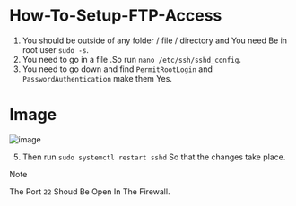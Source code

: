 # How-To-Setup-FTP-Access

1. You should be outside of any folder / file / directory and You need Be in root user ``sudo -s``. 
2. You need to go in a file .So run `nano /etc/ssh/sshd_config`.
3. You need to go down and find `PermitRootLogin` and `PasswordAuthentication` make them Yes.

# Image
![image](https://github.com/How2MCoffc/sftp-setup/assets/148950446/cf97d586-fb23-47c8-9833-05d3a7768f51)

5. Then run `sudo systemctl restart sshd` So that the changes take place.

> [!NOTE]
> The Port `22` Shoud Be Open In The Firewall.
